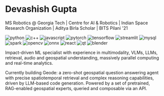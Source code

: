 # Devashish Gupta
MS Robotics @ Georgia Tech | Centre for AI & Robotics | Indian Space Research Organization | Aditya Birla Scholar | BITS Pilani '21

![python](https://img.shields.io/badge/Python-3776AB?style=for-the-badge&logo=python&logoColor=white)
![c++](https://img.shields.io/badge/C%2B%2B-00599C?style=for-the-badge&logo=c%2B%2B&logoColor=white)
![javascript](https://img.shields.io/badge/JavaScript-F7DF1E.svg?style=for-the-badge&logo=JavaScript&logoColor=black)
![pytorch](https://img.shields.io/badge/PyTorch-EE4C2C.svg?style=for-the-badge&logo=PyTorch&logoColor=white)
![tensorflow](https://img.shields.io/badge/TensorFlow-FF6F00.svg?style=for-the-badge&logo=TensorFlow&logoColor=white)
![streamlit](https://img.shields.io/badge/Streamlit-FF4B4B.svg?style=for-the-badge&logo=Streamlit&logoColor=white)
![mysql](https://img.shields.io/badge/MySQL-4479A1.svg?style=for-the-badge&logo=MySQL&logoColor=white)
![spark](https://img.shields.io/badge/Apache%20Spark-E25A1C.svg?style=for-the-badge&logo=Apache-Spark&logoColor=white)
![opencv](https://img.shields.io/badge/OpenCV-5C3EE8.svg?style=for-the-badge&logo=OpenCV&logoColor=white)
![onnx](https://img.shields.io/badge/ONNX-005CED.svg?style=for-the-badge&logo=ONNX&logoColor=white)
![react](https://img.shields.io/badge/React-61DAFB.svg?style=for-the-badge&logo=React&logoColor=black)
![qt](https://img.shields.io/badge/Qt-41CD52.svg?style=for-the-badge&logo=Qt&logoColor=white)
![blender](https://img.shields.io/badge/Blender-E87D0D.svg?style=for-the-badge&logo=Blender&logoColor=white)


Impact-driven ML specialist with experience in multimodality, VLMs, LLMs, retrieval, audio and geospatial understanding, massively parallel computing and real-time analytics. 

Currently building Geode: a zero-shot geospatial question answering agent with precise spatiotemporal retrieval and complex reasoning capabilities, driven by LLM-based code generation. Powered by a set of pretrained, RAG-enabled geospatial experts, queried and composable via an API.
